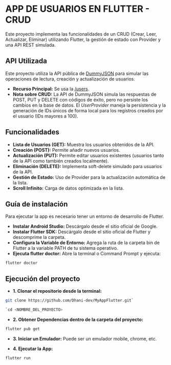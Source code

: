 # APP DE USUARIOS EN FLUTTER - CRUD

Este proyecto implementa las funcionalidades de un CRUD (Crear, Leer, Actualizar, Eliminar) utilizando Flutter, la gestión de estado con Provider y una API REST simulada. 

## API Utilizada
Este proyecto utiliza la API pública de [DummyJSON](https://dummyjson.com/) para simular las operaciones de lectura, creación y actualización de usuarios.
- **Recurso Principal:** Se usa la [/users](https://dummyjson.com/users).
- **Nota sobre CRUD:** La API de DummyJSON simula las respuestas de POST, PUT y DELETE con códigos de éxito, pero no persiste los cambios en la base de datos. El *UserProvider* maneja la persistencia y la generación de IDs únicos de forma local para los registros creados por el usuario (IDs mayores a 100).

## Funcionalidades

- **Lista de Usuarios (GET):** Muestra los usuarios obtenidos de la API.
- **Creación (POST):** Permite añadir nuevos usuarios.
- **Actualización (PUT):** Permite editar usuarios existentes (usuarios tanto de la API como también creados localmente).
- **Eliminación (DELETE):** Implementa soft-delete simulado para usuarios de la API.
- **Gestión de Estado:** Uso de Provider para la actualización automática de la lista.
- **Scroll Infinito:** Carga de datos optimizada en la lista.

## Guía de instalación

Para ejecutar la app es necesario tener un entorno de desarrollo de Flutter.

- **Instalar Android Studio:** Descárgalo desde el sitio oficial de Google.
- **Instalar Flutter SDK:** Descárgalo desde el sitio oficial de Flutter y descomprime la carpeta.
- **Configura la Variable de Entorno:** Agrega la ruta de la carpeta bin de Flutter a la variable PATH de tu sistema operativo.
- **Ejecuta flutter doctor:** Abre la terminal o Command Prompt y ejecuta:

`flutter doctor`

## Ejecución del proyecto

- **1. Clonar el repositorio desde la terminal:**

```bash
git clone https://github.com/Dhani-dev/MyAppFlutter.git`

`cd <NOMBRE_DEL_PROYECTO>
```

- **2. Obtener Dependencias dentro de la carpeta del proyecto:**

```bash
flutter pub get
```

- **3. Iniciar un Emulador:** Puede ser un emulador mobile, chrome, etc.

- **4. Ejecutar la App:**

```bash
flutter run
```